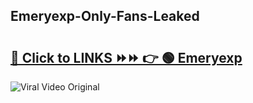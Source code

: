 
 ## Emeryexp-Only-Fans-Leaked

# <h2><a href="https://clipsfans.com/Emeryexp&ref=git">🔗 Click to LINKS ⏩⏩ 👉 🟢 Emeryexp </a></h2>

<a href="https://clipsfans.com/Emeryexp&ref=git" rel="nofollow" data-target="animated-image.originalLink"><img src="https://i.ibb.co.com/xMMVF88/686577567.gif" alt="Viral Video Original" style="max-width: 100%; display: inline-block;" data-target="animated-image.originalImage"></a>
